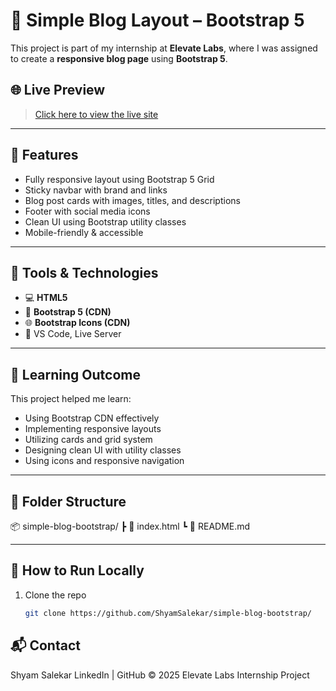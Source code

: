 # 📰 Simple Blog Layout – Bootstrap 5

This project is part of my internship at **Elevate Labs**, where I was assigned to create a **responsive blog page** using **Bootstrap 5**.

## 🌐 Live Preview

> [Click here to view the live site](https://shyamsalekar.github.io/simple-blog-bootstrap/)  


---

## 📌 Features

- Fully responsive layout using Bootstrap 5 Grid
- Sticky navbar with brand and links
- Blog post cards with images, titles, and descriptions
- Footer with social media icons
- Clean UI using Bootstrap utility classes
- Mobile-friendly & accessible

---

## 🔧 Tools & Technologies

- 💻 **HTML5**
- 🎨 **Bootstrap 5 (CDN)**
- 🌐 **Bootstrap Icons (CDN)**
- 🔎 VS Code, Live Server

---

## 🧠 Learning Outcome

This project helped me learn:

- Using Bootstrap CDN effectively
- Implementing responsive layouts
- Utilizing cards and grid system
- Designing clean UI with utility classes
- Using icons and responsive navigation

---

## 📁 Folder Structure

📦 simple-blog-bootstrap/
┣ 📄 index.html
┗ 📄 README.md


---

## 🚀 How to Run Locally

1. Clone the repo  
   ```bash
   git clone https://github.com/ShyamSalekar/simple-blog-bootstrap/

## 📬 Contact
Shyam Salekar
LinkedIn | GitHub
© 2025 Elevate Labs Internship Project